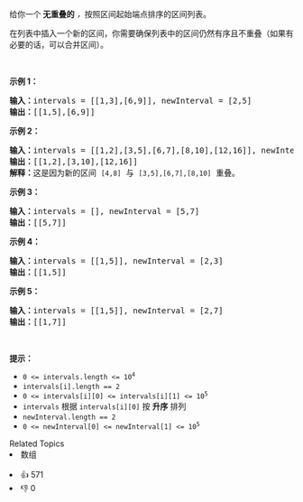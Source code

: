 <p>给你一个<strong> 无重叠的</strong><em> ，</em>按照区间起始端点排序的区间列表。</p>

<p>在列表中插入一个新的区间，你需要确保列表中的区间仍然有序且不重叠（如果有必要的话，可以合并区间）。</p>

<p> </p>

<p><strong>示例 1：</strong></p>

<pre>
<strong>输入：</strong>intervals = [[1,3],[6,9]], newInterval = [2,5]
<strong>输出：</strong>[[1,5],[6,9]]
</pre>

<p><strong>示例 2：</strong></p>

<pre>
<strong>输入：</strong>intervals = [[1,2],[3,5],[6,7],[8,10],[12,16]], newInterval = [4,8]
<strong>输出：</strong>[[1,2],[3,10],[12,16]]
<strong>解释：</strong>这是因为新的区间 <code>[4,8]</code> 与 <code>[3,5],[6,7],[8,10]</code> 重叠。</pre>

<p><strong>示例 3：</strong></p>

<pre>
<strong>输入：</strong>intervals = [], newInterval = [5,7]
<strong>输出：</strong>[[5,7]]
</pre>

<p><strong>示例 4：</strong></p>

<pre>
<strong>输入：</strong>intervals = [[1,5]], newInterval = [2,3]
<strong>输出：</strong>[[1,5]]
</pre>

<p><strong>示例 5：</strong></p>

<pre>
<strong>输入：</strong>intervals = [[1,5]], newInterval = [2,7]
<strong>输出：</strong>[[1,7]]
</pre>

<p> </p>

<p><strong>提示：</strong></p>

<ul>
	<li><code>0 <= intervals.length <= 10<sup>4</sup></code></li>
	<li><code>intervals[i].length == 2</code></li>
	<li><code>0 <= intervals[i][0] <= intervals[i][1] <= 10<sup>5</sup></code></li>
	<li><code>intervals</code> 根据 <code>intervals[i][0]</code> 按 <strong>升序</strong> 排列</li>
	<li><code>newInterval.length == 2</code></li>
	<li><code>0 <= newInterval[0] <= newInterval[1] <= 10<sup>5</sup></code></li>
</ul>
<div><div>Related Topics</div><div><li>数组</li></div></div><br><div><li>👍 571</li><li>👎 0</li></div>